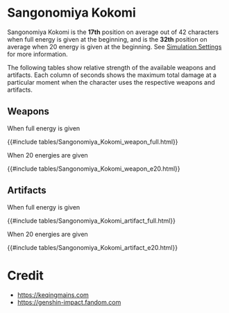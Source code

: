 # Sangonomiya Kokomi

Sangonomiya Kokomi is the **17th** position on average out of 42
characters when full energy is given at the beginning, and is the
**32th** position on average when 20 energy is given at the
beginning. See [Simulation Settings](./simulation_settings.md) for more
information.

The following tables show relative strength of the available weapons and
artifacts. Each column of seconds shows the maximum total damage at a
particular moment when the character uses the respective weapons and
artifacts.

## Weapons

When full energy is given

{{#include tables/Sangonomiya_Kokomi_weapon_full.html}}

When 20 energies are given

{{#include tables/Sangonomiya_Kokomi_weapon_e20.html}}

## Artifacts

When full energy is given

{{#include tables/Sangonomiya_Kokomi_artifact_full.html}}

When 20 energies are given

{{#include tables/Sangonomiya_Kokomi_artifact_e20.html}}

# Credit

- <https://keqingmains.com>
- <https://genshin-impact.fandom.com>
